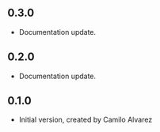 ## 0.3.0

- Documentation update.

## 0.2.0

- Documentation update.

## 0.1.0

- Initial version, created by Camilo Alvarez
